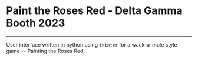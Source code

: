 # Paint the Roses Red - Delta Gamma Booth 2023
---

User interface written in python using `tkinter` for a wack-a-mole style game -- Painting the Roses Red.

